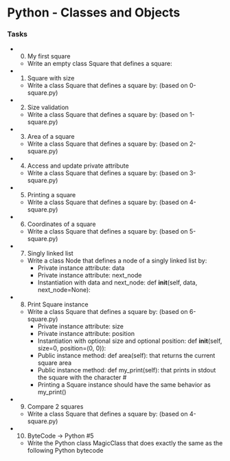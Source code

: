 # Python - Classes and Objects

### Tasks
* 0. My first square
  * Write an empty class Square that defines a square:

* 1. Square with size
  * Write a class Square that defines a square by: (based on 0-square.py)

* 2. Size validation
  * Write a class Square that defines a square by: (based on 1-square.py)

* 3. Area of a square
  * Write a class Square that defines a square by: (based on 2-square.py)

* 4. Access and update private attribute
  * Write a class Square that defines a square by: (based on 3-square.py)

* 5. Printing a square
  * Write a class Square that defines a square by: (based on 4-square.py)

* 6. Coordinates of a square
  * Write a class Square that defines a square by: (based on 5-square.py)

* 7. Singly linked list
  * Write a class Node that defines a node of a singly linked list by:
    * Private instance attribute: data
    * Private instance attribute: next_node
    * Instantiation with data and next_node: def __init__(self, data, next_node=None):

* 8. Print Square instance
  * Write a class Square that defines a square by: (based on 6-square.py)
    * Private instance attribute: size
    * Private instance attribute: position
    * Instantiation with optional size and optional position: def __init__(self, size=0, position=(0, 0)):
    * Public instance method: def area(self): that returns the current square area
    * Public instance method: def my_print(self): that prints in stdout the square with the character #
    * Printing a Square instance should have the same behavior as my_print()

* 9. Compare 2 squares
  * Write a class Square that defines a square by: (based on 4-square.py)
  
* 10. ByteCode -> Python #5
   * Write the Python class MagicClass that does exactly the same as the following Python bytecode
